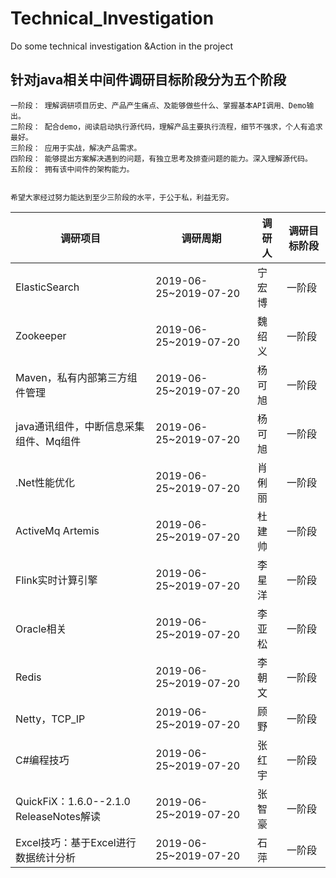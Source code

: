 # Technical_Investigation
Do some technical investigation &amp;Action in the project 

## 针对java相关中间件调研目标阶段分为五个阶段
```
一阶段： 理解调研项目历史、产品产生痛点、及能够做些什么、掌握基本API调用、Demo输出。
二阶段： 配合demo，阅读启动执行源代码，理解产品主要执行流程，细节不强求，个人有追求最好。
三阶段： 应用于实战，解决产品需求。
四阶段： 能够提出方案解决遇到的问题，有独立思考及排查问题的能力。深入理解源代码。
五阶段： 拥有该中间件的架构能力。


希望大家经过努力能达到至少三阶段的水平，于公于私，利益无穷。
```



|调研项目|调研周期|调研人|调研目标阶段|
|----|----|----|----|
|ElasticSearch|2019-06-25~2019-07-20|宁宏博|一阶段|
|Zookeeper|2019-06-25~2019-07-20|魏绍义|一阶段|
|Maven，私有内部第三方组件管理  |2019-06-25~2019-07-20|杨可旭|一阶段|
|java通讯组件，中断信息采集组件、Mq组件   |2019-06-25~2019-07-20|杨可旭|一阶段|
|.Net性能优化|2019-06-25~2019-07-20|肖俐丽|一阶段|
|ActiveMq Artemis|2019-06-25~2019-07-20|杜建帅|一阶段|
|Flink实时计算引擎|2019-06-25~2019-07-20|李星洋|一阶段|
|Oracle相关|2019-06-25~2019-07-20|李亚松|一阶段|
|Redis|2019-06-25~2019-07-20|李朝文|一阶段|
|Netty，TCP_IP|2019-06-25~2019-07-20|顾野|一阶段|
|C#编程技巧|2019-06-25~2019-07-20|张红宇|一阶段|
|QuickFiX：1.6.0--2.1.0 ReleaseNotes解读|2019-06-25~2019-07-20|张智豪|一阶段|
|Excel技巧：基于Excel进行数据统计分析|2019-06-25~2019-07-20|石萍|一阶段|

